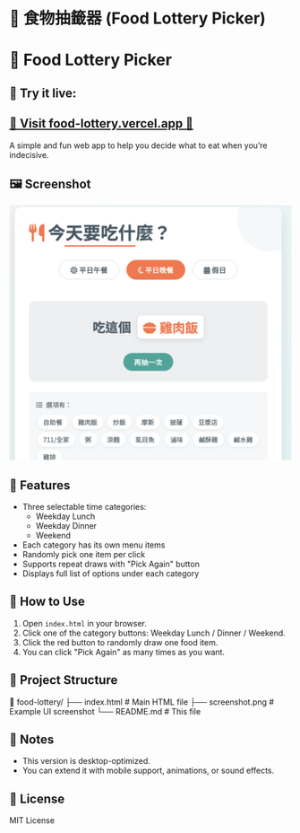 # 🥢 食物抽籤器 (Food Lottery Picker)

# 🥢 Food Lottery Picker

## 🚀 **Try it live:**  
## [🍱 Visit food-lottery.vercel.app 🍱](https://food-lottery.vercel.app)

A simple and fun web app to help you decide what to eat when you’re indecisive.

## 🖼️ Screenshot

![Screenshot](screenshot.png)

## 🔧 Features

- Three selectable time categories:
  - Weekday Lunch
  - Weekday Dinner
  - Weekend
- Each category has its own menu items
- Randomly pick one item per click
- Supports repeat draws with "Pick Again" button
- Displays full list of options under each category

## 🚀 How to Use

1. Open `index.html` in your browser.
2. Click one of the category buttons: Weekday Lunch / Dinner / Weekend.
3. Click the red button to randomly draw one food item.
4. You can click "Pick Again" as many times as you want.

## 📁 Project Structure

📁 food-lottery/
├── index.html       # Main HTML file
├── screenshot.png   # Example UI screenshot
└── README.md        # This file

## 📝 Notes

- This version is desktop-optimized.
- You can extend it with mobile support, animations, or sound effects.

## 📜 License

MIT License
